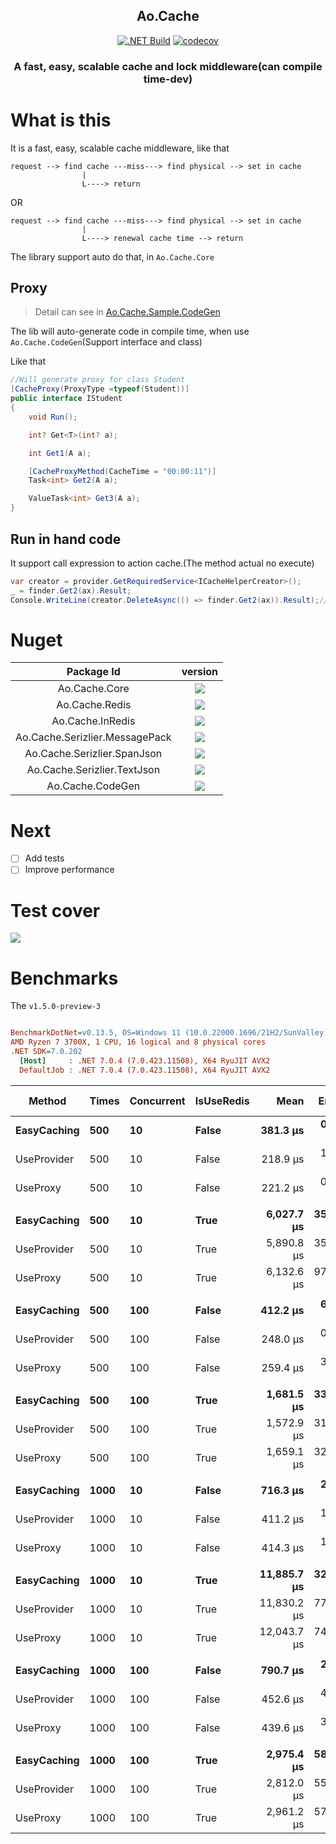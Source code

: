 <h2 align="center">
Ao.Cache
</h2>

<div align="center">

[![.NET Build](https://github.com/Cricle/Ao.Cache/actions/workflows/dotnet.yml/badge.svg)](https://github.com/Cricle/Ao.Cache/actions/workflows/dotnet.yml)
[![codecov](https://codecov.io/gh/Cricle/Ao.Cache/branch/main/graph/badge.svg?token=pVSwE02V1L)](https://codecov.io/gh/Cricle/Ao.Cache)

</div>

<h3 align="center">
A fast, easy, scalable cache and lock middleware(can compile time-dev)
</h3>

<div>

</div>

# What is this

It is a fast, easy, scalable cache middleware, like that

```
request --> find cache ---miss---> find physical --> set in cache
                |
                L----> return
```

OR

```
request --> find cache ---miss---> find physical --> set in cache
                |
                L----> renewal cache time --> return
```

The library support auto do that, in `Ao.Cache.Core`

## Proxy

> Detail can see in [Ao.Cache.Sample.CodeGen](./samples/Ao.Cache.Sample.CodeGen/)

The lib will auto-generate code in compile time, when use `Ao.Cache.CodeGen`(Support interface and class)

Like that

```csharp
//Will generate proxy for class Student
[CacheProxy(ProxyType =typeof(Student))]
public interface IStudent
{
    void Run();

    int? Get<T>(int? a);

    int Get1(A a);

    [CacheProxyMethod(CacheTime = "00:00:11")]
    Task<int> Get2(A a);

    ValueTask<int> Get3(A a);
}
```

## Run in hand code

It support call expression to action cache.(The method actual no execute)

```csharp
var creator = provider.GetRequiredService<ICacheHelperCreator>();
_ = finder.Get2(ax).Result;
Console.WriteLine(creator.DeleteAsync(() => finder.Get2(ax)).Result);//Delete by method expression
```

# Nuget

|Package Id|version|
|:-:|:-:|
|Ao.Cache.Core|![](https://img.shields.io/nuget/dt/Ao.Cache.Core)|
|Ao.Cache.Redis|![](https://img.shields.io/nuget/dt/Ao.Cache.InMemory)|
|Ao.Cache.InRedis|![](https://img.shields.io/nuget/dt/Ao.Cache.InRedis)|
|Ao.Cache.Serizlier.MessagePack|![](https://img.shields.io/nuget/dt/Ao.Cache.Serizlier.MessagePack)|
|Ao.Cache.Serizlier.SpanJson|![](https://img.shields.io/nuget/dt/Ao.Cache.Serizlier.SpanJson)|
|Ao.Cache.Serizlier.TextJson|![](https://img.shields.io/nuget/dt/Ao.Cache.Serizlier.TextJson)|
|Ao.Cache.CodeGen|![](https://img.shields.io/nuget/dt/Ao.Cache.CodeGen)|

# Next

- [ ] Add tests
- [ ] Improve performance

# Test cover

![](https://codecov.io/gh/Cricle/Ao.Cache/branch/main/graphs/tree.svg?token=pVSwE02V1L)

# Benchmarks

The `v1.5.0-preview-3`

``` ini

BenchmarkDotNet=v0.13.5, OS=Windows 11 (10.0.22000.1696/21H2/SunValley)
AMD Ryzen 7 3700X, 1 CPU, 16 logical and 8 physical cores
.NET SDK=7.0.202
  [Host]     : .NET 7.0.4 (7.0.423.11508), X64 RyuJIT AVX2
  DefaultJob : .NET 7.0.4 (7.0.423.11508), X64 RyuJIT AVX2


```
|      Method | Times | Concurrent | IsUseRedis |        Mean |    Error |    StdDev | Ratio | RatioSD |     Gen0 |    Gen1 |    Gen2 |  Allocated | Alloc Ratio |
|------------ |------ |----------- |----------- |------------:|---------:|----------:|------:|--------:|---------:|--------:|--------:|-----------:|------------:|
| **EasyCaching** |   **500** |         **10** |      **False** |    **381.3 μs** |  **0.67 μs** |   **0.63 μs** |  **1.00** |    **0.00** |  **51.7578** |       **-** |       **-** |  **423.41 KB** |        **1.00** |
| UseProvider |   500 |         10 |      False |    218.9 μs |  1.12 μs |   1.00 μs |  0.57 |    0.00 |  39.7949 |       - |       - |  325.71 KB |        0.77 |
|    UseProxy |   500 |         10 |      False |    221.2 μs |  0.54 μs |   0.48 μs |  0.58 |    0.00 |  28.3203 |       - |       - |  231.96 KB |        0.55 |
|             |       |            |            |             |          |           |       |         |          |         |         |            |             |
| **EasyCaching** |   **500** |         **10** |       **True** |  **6,027.7 μs** | **35.21 μs** |  **32.93 μs** |  **1.00** |    **0.00** |  **78.1250** | **23.4375** |  **7.8125** |  **676.77 KB** |        **1.00** |
| UseProvider |   500 |         10 |       True |  5,890.8 μs | 35.87 μs |  31.80 μs |  0.98 |    0.01 |  54.6875 | 15.6250 |  7.8125 |  489.09 KB |        0.72 |
|    UseProxy |   500 |         10 |       True |  6,132.6 μs | 97.86 μs |  91.54 μs |  1.02 |    0.02 |  70.3125 | 23.4375 |  7.8125 |  579.15 KB |        0.86 |
|             |       |            |            |             |          |           |       |         |          |         |         |            |             |
| **EasyCaching** |   **500** |        **100** |      **False** |    **412.2 μs** |  **6.29 μs** |   **5.89 μs** |  **1.00** |    **0.00** |  **52.7344** |       **-** |       **-** |  **431.15 KB** |        **1.00** |
| UseProvider |   500 |        100 |      False |    248.0 μs |  0.83 μs |   0.74 μs |  0.60 |    0.01 |  40.5273 |       - |       - |  333.45 KB |        0.77 |
|    UseProxy |   500 |        100 |      False |    259.4 μs |  3.34 μs |   3.12 μs |  0.63 |    0.01 |  29.2969 |       - |       - |   239.7 KB |        0.56 |
|             |       |            |            |             |          |           |       |         |          |         |         |            |             |
| **EasyCaching** |   **500** |        **100** |       **True** |  **1,681.5 μs** | **33.51 μs** |  **95.07 μs** |  **1.00** |    **0.00** |  **87.8906** | **23.4375** |  **1.9531** |  **692.57 KB** |        **1.00** |
| UseProvider |   500 |        100 |       True |  1,572.9 μs | 31.40 μs |  91.10 μs |  0.94 |    0.08 |  64.4531 | 17.5781 |  1.9531 |  505.07 KB |        0.73 |
|    UseProxy |   500 |        100 |       True |  1,659.1 μs | 32.31 μs |  84.56 μs |  0.99 |    0.08 |  74.2188 | 21.4844 |  1.9531 |  594.86 KB |        0.86 |
|             |       |            |            |             |          |           |       |         |          |         |         |            |             |
| **EasyCaching** |  **1000** |         **10** |      **False** |    **716.3 μs** |  **2.33 μs** |   **2.18 μs** |  **1.00** |    **0.00** | **103.5156** |       **-** |       **-** |  **845.33 KB** |        **1.00** |
| UseProvider |  1000 |         10 |      False |    411.2 μs |  1.21 μs |   1.14 μs |  0.57 |    0.00 |  79.5898 |       - |       - |  649.93 KB |        0.77 |
|    UseProxy |  1000 |         10 |      False |    414.3 μs |  1.50 μs |   1.41 μs |  0.58 |    0.00 |  56.6406 |       - |       - |  462.43 KB |        0.55 |
|             |       |            |            |             |          |           |       |         |          |         |         |            |             |
| **EasyCaching** |  **1000** |         **10** |       **True** | **11,885.7 μs** | **32.01 μs** |  **26.73 μs** |  **1.00** |    **0.00** | **156.2500** | **46.8750** | **15.6250** | **1350.48 KB** |        **1.00** |
| UseProvider |  1000 |         10 |       True | 11,830.2 μs | 77.26 μs |  68.49 μs |  0.99 |    0.01 | 109.3750 | 31.2500 | 15.6250 |  975.96 KB |        0.72 |
|    UseProxy |  1000 |         10 |       True | 12,043.7 μs | 74.87 μs |  70.03 μs |  1.01 |    0.01 | 140.6250 | 46.8750 | 15.6250 | 1155.04 KB |        0.86 |
|             |       |            |            |             |          |           |       |         |          |         |         |            |             |
| **EasyCaching** |  **1000** |        **100** |      **False** |    **790.7 μs** |  **2.54 μs** |   **2.25 μs** |  **1.00** |    **0.00** | **104.4922** |       **-** |       **-** |  **853.07 KB** |        **1.00** |
| UseProvider |  1000 |        100 |      False |    452.6 μs |  4.34 μs |   3.85 μs |  0.57 |    0.01 |  80.5664 |  0.4883 |       - |  657.67 KB |        0.77 |
|    UseProxy |  1000 |        100 |      False |    439.6 μs |  3.77 μs |   3.34 μs |  0.56 |    0.00 |  57.6172 |       - |       - |  470.17 KB |        0.55 |
|             |       |            |            |             |          |           |       |         |          |         |         |            |             |
| **EasyCaching** |  **1000** |        **100** |       **True** |  **2,975.4 μs** | **58.74 μs** | **131.39 μs** |  **1.00** |    **0.00** | **171.8750** | **42.9688** |  **3.9063** | **1363.58 KB** |        **1.00** |
| UseProvider |  1000 |        100 |       True |  2,812.0 μs | 55.93 μs |  78.40 μs |  0.95 |    0.05 | 125.0000 | 35.1563 |  3.9063 |  988.14 KB |        0.72 |
|    UseProxy |  1000 |        100 |       True |  2,961.2 μs | 57.93 μs |  79.29 μs |  0.99 |    0.05 | 148.4375 | 42.9688 |  3.9063 | 1168.06 KB |        0.86 |

